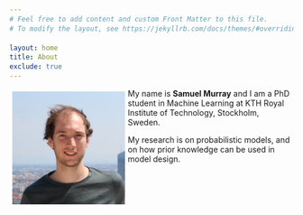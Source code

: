 ```yaml
---
# Feel free to add content and custom Front Matter to this file.
# To modify the layout, see https://jekyllrb.com/docs/themes/#overriding-theme-defaults

layout: home
title: About
exclude: true
---
```

<!-- ![portrait](assets/portrait.png "Portrait") -->
<img style="float: left; border: 5px solid white" src="assets/portrait.png">

My name is **Samuel Murray** and I am a PhD student in Machine Learning at KTH Royal Institute of Technology, Stockholm, Sweden.

My research is on probabilistic models, and on how prior knowledge can be used in model design.
